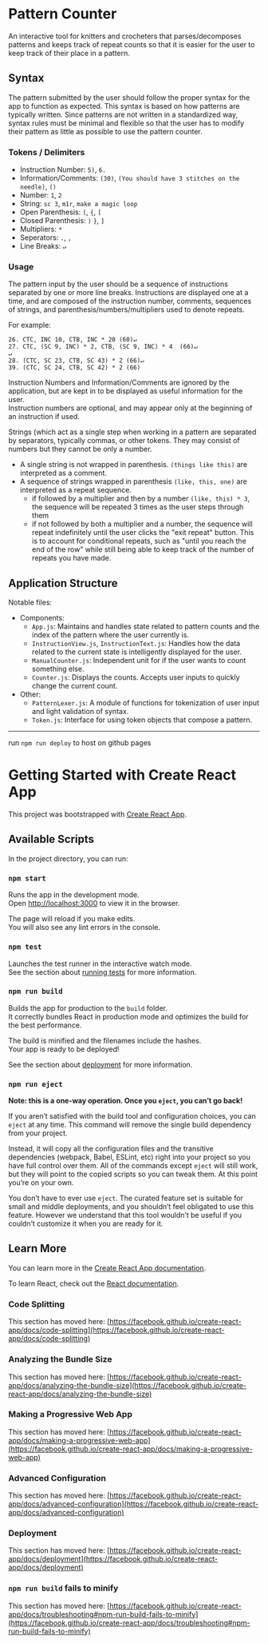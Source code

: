 
# Pattern Counter

An interactive tool for knitters and crocheters that parses/decomposes patterns and keeps track of repeat counts so that it is easier for the user to keep track of their place in a pattern. 

## Syntax

The pattern submitted by the user should follow the proper syntax for the app to function as expected. This syntax is based on how patterns are typically written. Since patterns are not written in a standardized way, syntax rules must be minimal and flexible so that the user has to modify their pattern as little as possible to use the pattern counter.

### Tokens / Delimiters

- Instruction Number: `5)`,  `6.`
- Information/Comments: `(30)`, `(You should have 3 stitches on the needle)`, `()`
- Number: `1`, `2`
- String: `sc 3`, `m1r`, `make a magic loop`
- Open Parenthesis: `(`, `{`, `[`
- Closed Parenthesis: `)` `}`, `]`
- Multipliers: `*`
- Seperators: `.`, `,`
- Line Breaks: `↵`

### Usage

The pattern input by the user should be a sequence of instructions separated by one or more line breaks. Instructions are displayed one at a time, and are composed of the instruction number, comments, sequences of strings, and parenthesis/numbers/multipliers used to denote repeats. 

For example:    

    26. CTC, INC 10, CTB, INC * 20 (60)↵    
    27. CTC, (SC 9, INC) * 2, CTB, (SC 9, INC) * 4  (66)↵    
    ↵    
    28. (CTC, SC 23, CTB, SC 43) * 2 (66)↵    
    39. (CTC, SC 24, CTB, SC 42) * 2 (66)    

Instruction Numbers and Information/Comments are ignored by the application, but are kept in to be displayed as useful information for the user.    
Instruction numbers are optional, and may appear only at the beginning of an instruction if used. 

Strings (which act as a single step when working in a pattern are separated by separators, typically commas, or other tokens. They may consist of numbers but they cannot be only a number.    
- A single string is not wrapped in parenthesis. `(things like this)` are interpreted as a comment.
- A sequence of strings wrapped in parenthesis `(like, this, one)` are interpreted as a repeat sequence.
  - if followed by a multiplier and then by a number `(like, this) * 3`, the sequence will be repeated 3 times as the user steps through them
  - if not followed by both a multiplier and a number, the sequence will repeat indefinitely until the user clicks the "exit repeat" button. This is to account for conditional repeats, such as "until you reach the end of the row" while still being able to keep track of the number of repeats you have made.

## Application Structure

Notable files:
- Components:
  - `App.js`: Maintains and handles state related to pattern counts and the index of the pattern where the user currently is.
  - `InstructionView.js`, `InstructionText.js`: Handles how the data related to the current state is intelligently displayed for the user.
  - `ManualCounter.js`: Independent unit for if the user wants to count something else.
  - `Counter.js`: Displays the counts. Accepts user inputs to quickly change the current count.
- Other:
  - `PatternLexer.js`: A module of functions for tokenization of user input and light validation of syntax.
  - `Token.js`: Interface for using token objects that compose a pattern.

---

run `npm run deploy` to host on github pages

# Getting Started with Create React App

This project was bootstrapped with [Create React App](https://github.com/facebook/create-react-app).

## Available Scripts

In the project directory, you can run:

### `npm start`

Runs the app in the development mode.\
Open [http://localhost:3000](http://localhost:3000) to view it in the browser.

The page will reload if you make edits.\
You will also see any lint errors in the console.

### `npm test`

Launches the test runner in the interactive watch mode.\
See the section about [running tests](https://facebook.github.io/create-react-app/docs/running-tests) for more information.

### `npm run build`

Builds the app for production to the `build` folder.\
It correctly bundles React in production mode and optimizes the build for the best performance.

The build is minified and the filenames include the hashes.\
Your app is ready to be deployed!

See the section about [deployment](https://facebook.github.io/create-react-app/docs/deployment) for more information.

### `npm run eject`

**Note: this is a one-way operation. Once you `eject`, you can’t go back!**

If you aren’t satisfied with the build tool and configuration choices, you can `eject` at any time. This command will remove the single build dependency from your project.

Instead, it will copy all the configuration files and the transitive dependencies (webpack, Babel, ESLint, etc) right into your project so you have full control over them. All of the commands except `eject` will still work, but they will point to the copied scripts so you can tweak them. At this point you’re on your own.

You don’t have to ever use `eject`. The curated feature set is suitable for small and middle deployments, and you shouldn’t feel obligated to use this feature. However we understand that this tool wouldn’t be useful if you couldn’t customize it when you are ready for it.

## Learn More

You can learn more in the [Create React App documentation](https://facebook.github.io/create-react-app/docs/getting-started).

To learn React, check out the [React documentation](https://reactjs.org/).

### Code Splitting

This section has moved here: [https://facebook.github.io/create-react-app/docs/code-splitting](https://facebook.github.io/create-react-app/docs/code-splitting)

### Analyzing the Bundle Size

This section has moved here: [https://facebook.github.io/create-react-app/docs/analyzing-the-bundle-size](https://facebook.github.io/create-react-app/docs/analyzing-the-bundle-size)

### Making a Progressive Web App

This section has moved here: [https://facebook.github.io/create-react-app/docs/making-a-progressive-web-app](https://facebook.github.io/create-react-app/docs/making-a-progressive-web-app)

### Advanced Configuration

This section has moved here: [https://facebook.github.io/create-react-app/docs/advanced-configuration](https://facebook.github.io/create-react-app/docs/advanced-configuration)

### Deployment

This section has moved here: [https://facebook.github.io/create-react-app/docs/deployment](https://facebook.github.io/create-react-app/docs/deployment)

### `npm run build` fails to minify

This section has moved here: [https://facebook.github.io/create-react-app/docs/troubleshooting#npm-run-build-fails-to-minify](https://facebook.github.io/create-react-app/docs/troubleshooting#npm-run-build-fails-to-minify)
